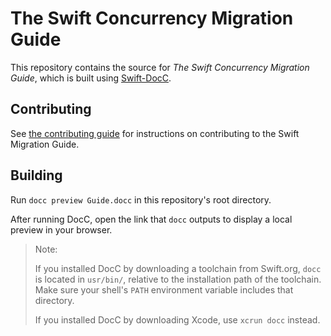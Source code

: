 # The Swift Concurrency Migration Guide

This repository contains the source for *The Swift Concurrency Migration Guide*,
which is built using [Swift-DocC][docc].

## Contributing

See [the contributing guide][contributing] for instructions on contributing
to the Swift Migration Guide.

## Building

Run `docc preview Guide.docc` in this repository's root directory.

After running DocC,
open the link that `docc` outputs to display a local preview in your browser.

> Note:
>
> If you installed DocC by downloading a toolchain from Swift.org,
> `docc` is located in `usr/bin/`,
> relative to the installation path of the toolchain.
> Make sure your shell's `PATH` environment variable
> includes that directory.
>
> If you installed DocC by downloading Xcode,
> use `xcrun docc` instead.

[contributing]: https://github.com/apple/swift-migration-guide/blob/main/CONTRIBUTING.md
[docc]: https://github.com/apple/swift-docc
[conduct]: https://www.swift.org/code-of-conduct
